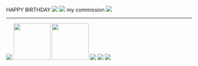 HAPPY BIRTHDAY <img src = "https://i.postimg.cc/5t2dY3Nt/Untitled984-2025927160404.png">
<img src = "https://i.postimg.cc/2y0BmYTY/Untitled985-20250928104650.png">
my commission <img src = "https://i.postimg.cc/WzMLvJZh/Untitled975-20250920122838.png">
***
<img src = "https://i.postimg.cc/C1tPLRRK/Untitled965-20250905120919.png">
<img src ="https://i.postimg.cc/pyNzfnQq/7-D1-C6998-CF77-BFEA400-E118-C3-E031-BE6.png" width="100" height="100"> <img src = "https://i.postimg.cc/FzHhcxDb/7-C9-F93-BFA0-CD816-B7-D9683-AE7910-DF99.png" width="100" height="100">
<img src = https://i.postimg.cc/tJSpvMNN/Camera-1040g3k831itvgt3i0s005n9t6e7lm2q9laph70g.jpg> <img src = https://i.postimg.cc/0574WNVc/IMG-1644.png> <img src = https://i.postimg.cc/bJvz0PQw/58azl3.jpg>
